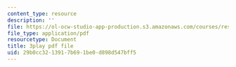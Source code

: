 ```yaml
---
content_type: resource
description: ''
file: https://ol-ocw-studio-app-production.s3.amazonaws.com/courses/res-6-012-introduction-to-probability-spring-2018/29b0cc3213917b691be0d898d547bff5_pd7dvQBqQqY.pdf
file_type: application/pdf
resourcetype: Document
title: 3play pdf file
uid: 29b0cc32-1391-7b69-1be0-d898d547bff5
---
```

